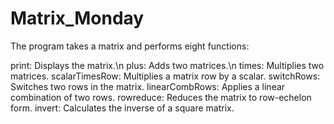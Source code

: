 # Matrix_Monday
The program takes a matrix and performs eight functions:

print: Displays the matrix.\n
plus: Adds two matrices.\n
times: Multiplies two matrices.
scalarTimesRow: Multiplies a matrix row by a scalar.
switchRows: Switches two rows in the matrix.
linearCombRows: Applies a linear combination of two rows.
rowreduce: Reduces the matrix to row-echelon form.
invert: Calculates the inverse of a square matrix.

